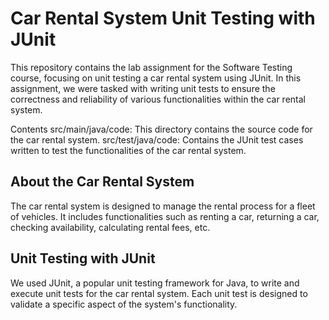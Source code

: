 # Car Rental System Unit Testing with JUnit
This repository contains the lab assignment for the Software Testing course, focusing on unit testing a car rental system using JUnit. In this assignment, we were tasked with writing unit tests to ensure the correctness and reliability of various functionalities within the car rental system.

Contents
src/main/java/code: This directory contains the source code for the car rental system.
src/test/java/code: Contains the JUnit test cases written to test the functionalities of the car rental system.

## About the Car Rental System
The car rental system is designed to manage the rental process for a fleet of vehicles. It includes functionalities such as renting a car, returning a car, checking availability, calculating rental fees, etc.

## Unit Testing with JUnit
We used JUnit, a popular unit testing framework for Java, to write and execute unit tests for the car rental system. Each unit test is designed to validate a specific aspect of the system's functionality.
